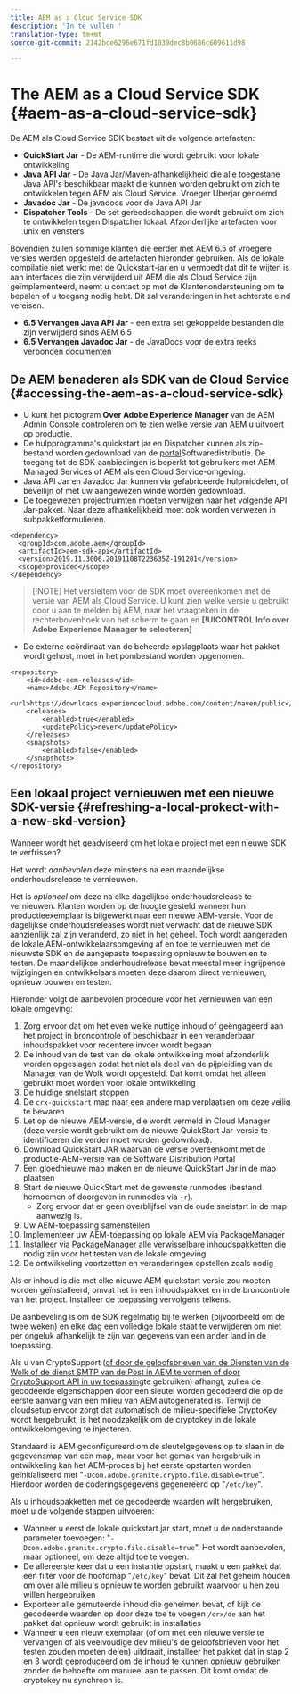 ```yaml
---
title: AEM as a Cloud Service SDK
description: 'In te vullen '
translation-type: tm+mt
source-git-commit: 2142bce6296e671fd1039dec8b0686c609611d98

---
```



# The AEM as a Cloud Service SDK {#aem-as-a-cloud-service-sdk}

De AEM als Cloud Service SDK bestaat uit de volgende artefacten:

* **QuickStart Jar** - De AEM-runtime die wordt gebruikt voor lokale ontwikkeling
* **Java API Jar** - De Java Jar/Maven-afhankelijkheid die alle toegestane Java API&#39;s beschikbaar maakt die kunnen worden gebruikt om zich te ontwikkelen tegen AEM als Cloud Service. Vroeger Uberjar genoemd
* **Javadoc Jar** - De javadocs voor de Java API Jar
* **Dispatcher Tools** - De set gereedschappen die wordt gebruikt om zich te ontwikkelen tegen Dispatcher lokaal. Afzonderlijke artefacten voor unix en vensters

Bovendien zullen sommige klanten die eerder met AEM 6.5 of vroegere versies werden opgesteld de artefacten hieronder gebruiken. Als de lokale compilatie niet werkt met de Quickstart-jar en u vermoedt dat dit te wijten is aan interfaces die zijn verwijderd uit AEM die als Cloud Service zijn geïmplementeerd, neemt u contact op met de Klantenondersteuning om te bepalen of u toegang nodig hebt. Dit zal veranderingen in het achterste eind vereisen.

* **6.5 Vervangen Java API Jar** - een extra set gekoppelde bestanden die zijn verwijderd sinds AEM 6.5
* **6.5 Vervangen Javadoc Jar** - de JavaDocs voor de extra reeks verbonden documenten

## De AEM benaderen als SDK van de Cloud Service {#accessing-the-aem-as-a-cloud-service-sdk}

* U kunt het pictogram **Over Adobe Experience Manager** van de AEM Admin Console controleren om te zien welke versie van AEM u uitvoert op productie.
* De hulpprogramma&#39;s quickstart jar en Dispatcher kunnen als zip-bestand worden gedownload van de [portal](https://experience.adobe.com/#/downloads/content/software-distribution/en/aemcloud.html)Softwaredistributie. De toegang tot de SDK-aanbiedingen is beperkt tot gebruikers met AEM Managed Services of AEM als een Cloud Service-omgeving.
* Java API Jar en Javadoc Jar kunnen via gefabriceerde hulpmiddelen, of bevellijn of met uw aangewezen winde worden gedownload.
* De toegewezen projectruimten moeten verwijzen naar het volgende API Jar-pakket. Naar deze afhankelijkheid moet ook worden verwezen in subpakketformulieren.

```
<dependency>
  <groupId>com.adobe.aem</groupId>
  <artifactId>aem-sdk-api</artifactId>
  <version>2019.11.3006.20191108T223635Z-191201</version> 
  <scope>provided</scope>
</dependency>
```

> [!NOTE] Het versieitem voor de SDK moet overeenkomen met de versie van AEM als Cloud Service. U kunt zien welke versie u gebruikt door u aan te melden bij AEM, naar het vraagteken in de rechterbovenhoek van het scherm te gaan en **[!UICONTROL Info over Adobe Experience Manager te selecteren]**

* De externe coördinaat van de beheerde opslagplaats waar het pakket wordt gehost, moet in het pombestand worden opgenomen.

```
<repository>
    <id>adobe-aem-releases</id>
    <name>Adobe AEM Repository</name>
    <url>https://downloads.experiencecloud.adobe.com/content/maven/public</url>
    <releases>
        <enabled>true</enabled>
        <updatePolicy>never</updatePolicy>
    </releases>
    <snapshots>
        <enabled>false</enabled>
    </snapshots>
</repository>
```

## Een lokaal project vernieuwen met een nieuwe SDK-versie {#refreshing-a-local-prokect-with-a-new-skd-version}

Wanneer wordt het geadviseerd om het lokale project met een nieuwe SDK te verfrissen?

Het wordt *aanbevolen* deze minstens na een maandelijkse onderhoudsrelease te vernieuwen.

Het is *optioneel* om deze na elke dagelijkse onderhoudsrelease te vernieuwen. Klanten worden op de hoogte gesteld wanneer hun productieexemplaar is bijgewerkt naar een nieuwe AEM-versie. Voor de dagelijkse onderhoudsreleases wordt niet verwacht dat de nieuwe SDK aanzienlijk zal zijn veranderd, zo niet in het geheel. Toch wordt aangeraden de lokale AEM-ontwikkelaarsomgeving af en toe te vernieuwen met de nieuwste SDK en de aangepaste toepassing opnieuw te bouwen en te testen. De maandelijkse onderhoudrelease bevat meestal meer ingrijpende wijzigingen en ontwikkelaars moeten deze daarom direct vernieuwen, opnieuw bouwen en testen.

Hieronder volgt de aanbevolen procedure voor het vernieuwen van een lokale omgeving:

1. Zorg ervoor dat om het even welke nuttige inhoud of geëngageerd aan het project in broncontrole of beschikbaar in een veranderbaar inhoudspakket voor recentere invoer wordt begaan
1. De inhoud van de test van de lokale ontwikkeling moet afzonderlijk worden opgeslagen zodat het niet als deel van de pijpleiding van de Manager van de Wolk wordt opgesteld. Dat komt omdat het alleen gebruikt moet worden voor lokale ontwikkeling
1. De huidige snelstart stoppen
1. De `crx-quickstart` map naar een andere map verplaatsen om deze veilig te bewaren
1. Let op de nieuwe AEM-versie, die wordt vermeld in Cloud Manager (deze versie wordt gebruikt om de nieuwe QuickStart Jar-versie te identificeren die verder moet worden gedownload).
1. Download QuickStart JAR waarvan de versie overeenkomt met de productie-AEM-versie van de Software Distribution Portal
1. Een gloednieuwe map maken en de nieuwe QuickStart Jar in de map plaatsen
1. Start de nieuwe QuickStart met de gewenste runmodes (bestand hernoemen of doorgeven in runmodes via `-r`).
   * Zorg ervoor dat er geen overblijfsel van de oude snelstart in de map aanwezig is.
1. Uw AEM-toepassing samenstellen
1. Implementeer uw AEM-toepassing op lokale AEM via PackageManager
1. Installeer via PackageManager alle verwisselbare inhoudspakketten die nodig zijn voor het testen van de lokale omgeving
1. De ontwikkeling voortzetten en veranderingen opstellen zoals nodig

Als er inhoud is die met elke nieuwe AEM quickstart versie zou moeten worden geïnstalleerd, omvat het in een inhoudspakket en in de broncontrole van het project. Installeer de toepassing vervolgens telkens.

De aanbeveling is om de SDK regelmatig bij te werken (bijvoorbeeld om de twee weken) en elke dag een volledige lokale staat te verwijderen om niet per ongeluk afhankelijk te zijn van gegevens van een ander land in de toepassing.

Als u van CryptoSupport ([of door de geloofsbrieven van de Diensten van de Wolk of de dienst SMTP van de Post in AEM te vormen of door CryptoSupport API in uw toepassing](https://helpx.adobe.com/experience-manager/6-5/sites/developing/using/reference-materials/javadoc/com/adobe/granite/crypto/CryptoSupport.html)te gebruiken) afhangt, zullen de gecodeerde eigenschappen door een sleutel worden gecodeerd die op de eerste aanvang van een milieu van AEM autogenerated is. Terwijl de cloudsetup ervoor zorgt dat automatisch de milieu-specifieke CryptoKey wordt hergebruikt, is het noodzakelijk om de cryptokey in de lokale ontwikkelomgeving te injecteren.

Standaard is AEM geconfigureerd om de sleutelgegevens op te slaan in de gegevensmap van een map, maar voor het gemak van hergebruik in ontwikkeling kan het AEM-proces bij het eerste opstarten worden geïnitialiseerd met &quot;`-Dcom.adobe.granite.crypto.file.disable=true`&quot;. Hierdoor worden de coderingsgegevens gegenereerd op &quot;`/etc/key`&quot;.

Als u inhoudspakketten met de gecodeerde waarden wilt hergebruiken, moet u de volgende stappen uitvoeren:

* Wanneer u eerst de lokale quickstart.jar start, moet u de onderstaande parameter toevoegen: &quot;`-Dcom.adobe.granite.crypto.file.disable=true`&quot;. Het wordt aanbevolen, maar optioneel, om deze altijd toe te voegen.
* De allereerste keer dat u een instantie opstart, maakt u een pakket dat een filter voor de hoofdmap &quot;`/etc/key`&quot; bevat. Dit zal het geheim houden om over alle milieu&#39;s opnieuw te worden gebruikt waarvoor u hen zou willen hergebruiken
* Exporteer alle gemuteerde inhoud die geheimen bevat, of kijk de gecodeerde waarden op door deze toe te voegen `/crx/de` aan het pakket dat opnieuw wordt gebruikt in installaties
* Wanneer u een nieuw exemplaar (of om met een nieuwe versie te vervangen of als veelvoudige dev milieu&#39;s de geloofsbrieven voor het testen zouden moeten delen) uitdraait, installeer het pakket dat in stap 2 en 3 wordt geproduceerd om de inhoud te kunnen opnieuw gebruiken zonder de behoefte om manueel aan te passen. Dit komt omdat de cryptokey nu synchroon is.